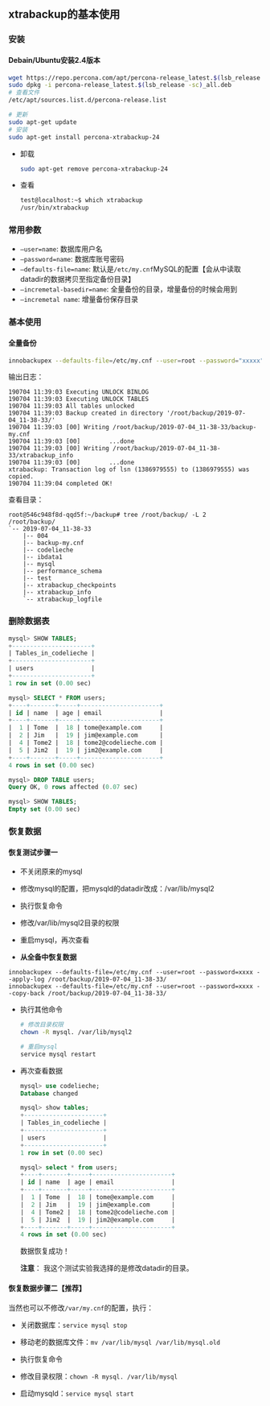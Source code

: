 ## xtrabackup的基本使用

### 安装

#### Debain/Ubuntu安装2.4版本

```bash
wget https://repo.percona.com/apt/percona-release_latest.$(lsb_release -sc)_all.deb
sudo dpkg -i percona-release_latest.$(lsb_release -sc)_all.deb
# 查看文件
/etc/apt/sources.list.d/percona-release.list

# 更新
sudo apt-get update
# 安装
sudo apt-get install percona-xtrabackup-24
```

- 卸载

  ```bash
  sudo apt-get remove percona-xtrabackup-24
  ```

- 查看

  ```bash
  test@localhost:~$ which xtrabackup
  /usr/bin/xtrabackup
  ```

### 常用参数

- `—user=name`: 数据库用户名
- `—password=name`: 数据库账号密码
- `—defaults-file=name`: 默认是`/etc/my.cnf`MySQL的配置【会从中读取datadir的数据拷贝至指定备份目录】
- `—incremetal-basedir=name`: 全量备份的目录，增量备份的时候会用到
- `—incremetal name`: 增量备份保存目录

### 基本使用

#### 全量备份

```bash
innobackupex --defaults-file=/etc/my.cnf --user=root --password="xxxxx" --backup /root/backup
```

输出日志：

```
190704 11:39:03 Executing UNLOCK BINLOG
190704 11:39:03 Executing UNLOCK TABLES
190704 11:39:03 All tables unlocked
190704 11:39:03 Backup created in directory '/root/backup/2019-07-04_11-38-33/'
190704 11:39:03 [00] Writing /root/backup/2019-07-04_11-38-33/backup-my.cnf
190704 11:39:03 [00]        ...done
190704 11:39:03 [00] Writing /root/backup/2019-07-04_11-38-33/xtrabackup_info
190704 11:39:03 [00]        ...done
xtrabackup: Transaction log of lsn (1386979555) to (1386979555) was copied.
190704 11:39:04 completed OK!
```

查看目录：

```
root@546c948f8d-qqd5f:~/backup# tree /root/backup/ -L 2
/root/backup/
`-- 2019-07-04_11-38-33
    |-- 004
    |-- backup-my.cnf
    |-- codelieche
    |-- ibdata1
    |-- mysql
    |-- performance_schema
    |-- test
    |-- xtrabackup_checkpoints
    |-- xtrabackup_info
    `-- xtrabackup_logfile
```



### 删除数据表

```sql
mysql> SHOW TABLES;
+----------------------+
| Tables_in_codelieche |
+----------------------+
| users                |
+----------------------+
1 row in set (0.00 sec)

mysql> SELECT * FROM users;
+----+-------+-----+----------------------+
| id | name  | age | email                |
+----+-------+-----+----------------------+
|  1 | Tome  |  18 | tome@example.com     |
|  2 | Jim   |  19 | jim@example.com      |
|  4 | Tome2 |  18 | tome2@codelieche.com |
|  5 | Jim2  |  19 | jim2@example.com     |
+----+-------+-----+----------------------+
4 rows in set (0.00 sec)

mysql> DROP TABLE users;
Query OK, 0 rows affected (0.07 sec)

mysql> SHOW TABLES;
Empty set (0.00 sec)
```



### 恢复数据

#### 恢复测试步骤一

- 不关闭原来的mysql
- 修改mysql的配置，把mysqld的datadir改成：/var/lib/mysql2
- 执行恢复命令
- 修改/var/lib/mysql2目录的权限
- 重启mysql，再次查看

- **从全备中恢复数据**

```
innobackupex --defaults-file=/etc/my.cnf --user=root --password=xxxx --apply-log /root/backup/2019-07-04_11-38-33/
innobackupex --defaults-file=/etc/my.cnf --user=root --password=xxxx --copy-back /root/backup/2019-07-04_11-38-33/
```

- 执行其他命令

  ```bash
  # 修改目录权限
  chown -R mysql. /var/lib/mysql2
  
  # 重启mysql
  service mysql restart
  ```

- 再次查看数据

  ```sql
  mysql> use codelieche;
  Database changed
  
  mysql> show tables;
  +----------------------+
  | Tables_in_codelieche |
  +----------------------+
  | users                |
  +----------------------+
  1 row in set (0.00 sec)
  
  mysql> select * from users;
  +----+-------+-----+----------------------+
  | id | name  | age | email                |
  +----+-------+-----+----------------------+
  |  1 | Tome  |  18 | tome@example.com     |
  |  2 | Jim   |  19 | jim@example.com      |
  |  4 | Tome2 |  18 | tome2@codelieche.com |
  |  5 | Jim2  |  19 | jim2@example.com     |
  +----+-------+-----+----------------------+
  4 rows in set (0.00 sec)
  ```

  数据恢复成功！

  **注意**： 我这个测试实验我选择的是修改datadir的目录。



#### 恢复数据步骤二【推荐】

当然也可以不修改`/var/my.cnf`的配置，执行：

- 关闭数据库：`service mysql stop`

- 移动老的数据库文件：`mv /var/lib/mysql /var/lib/mysql.old`
- 执行恢复命令
- 修改目录权限：`chown -R mysql. /var/lib/mysql`
- 启动mysqld：`service mysql start`

